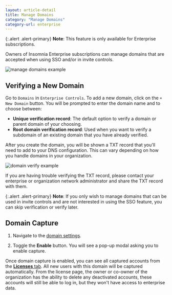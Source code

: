 ```yaml
---
layout: article-detail
title: Manage Domains
category: "Manage Domains"
category-url: enterprise
---
```


{:.alert .alert-primary}
**Note**: This feature is only available for Enterprise subscriptions.

Owners of Insomnia Enterprise subscriptions can manage domains that are accepted when using SSO and/or in invite controls.

![manage domains example](/assets/images/manage-domains.png)

## Verifying a New Domain

Go to `Domains` in `Enterprise Controls`. To add a new domain, click on the `+ New Domain` button. You will be prompted to enter the domain name and to choose between:

- **Unique verification record**: The default option to verify a domain or parent domain of your choosing.
- **Root domain verification record**: Used when you want to verify a subdomain of an existing domain that you have already verified.

After you create the domain, you will be shown a TXT record that you'll need to add to your DNS configuration. This can vary depending on how you handle domains in your organization.

![domain verify example](/assets/images/domain-verify-example.png)

If you are having trouble verifying the TXT record, please contact your enterprise or organization network administrator and share the TXT record with them.

{:.alert .alert-primary}
**Note**: If you only wish to manage domains that can be used in invite controls and are not interested in using the SSO feature, you can skip verification or verify later.


## Domain Capture

1. Navigate to the [domain settings](https://app.insomnia.rest/app/domains/list). 

2. Toggle the **Enable** button. You will see a pop-up modal asking you to enable capture. 

Once domain capture is enabled, you can see all captured accounts from the [**Licenses** tab](https://app.insomnia.rest/app/enterprise/licenses). All new users with this domain will be captured automatically. From the license page, the owner or co-owner of the organization has the ability to delete any deactivated accounts, these accounts will still be able to log in, but they won't have access to enterprise data.

